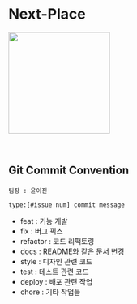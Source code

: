 # Next-Place
<img src=
"https://user-images.githubusercontent.com/30489264/139382331-43fb3607-6dd8-4fad-aaa8-e96da79ee128.png" width="200">

<br>

## Git Commit Convention

    팀장 : 윤이진

    type:[#issue num] commit message

- feat : 기능 개발
- fix : 버그 픽스
- refactor : 코드 리팩토링
- docs : README와 같은 문서 변경
- style : 디자인 관련 코드
- test : 테스트 관련 코드
- deploy : 배포 관련 작업
- chore : 기타 작업들
